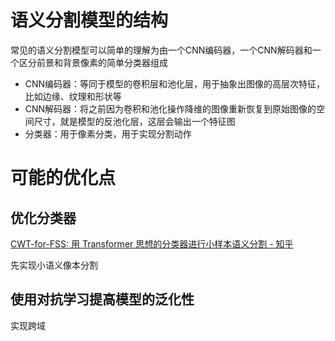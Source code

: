 # 语义分割模型的结构
常见的语义分割模型可以简单的理解为由一个CNN编码器，一个CNN解码器和一个区分前景和背景像素的简单分类器组成
* CNN编码器：等同于模型的卷积层和池化层，用于抽象出图像的高层次特征，比如边缘、纹理和形状等
* CNN解码器：将之前因为卷积和池化操作降维的图像重新恢复到原始图像的空间尺寸，就是模型的反池化层，这层会输出一个特征图
* 分类器：用于像素分类，用于实现分割动作

# 可能的优化点
##  优化分类器
[CWT-for-FSS: 用 Transformer 思想的分类器进行小样本语义分割 - 知乎](https://zhuanlan.zhihu.com/p/517926900)

先实现小语义像本分割
## 使用对抗学习提高模型的泛化性
实现跨域